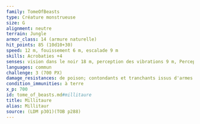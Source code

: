 ```yaml
---
family: TomeOfBeasts
type: Créature monstrueuse
size: G
alignment: neutre
terrain: Jungle
armor_class: 14 (armure naturelle)
hit_points: 85 (10d10+30)
speed: 12 m, fouissement 6 m, escalade 9 m
skills: Acrobaties +4
senses: vision dans le noir 18 m, perception des vibrations 9 m, Perception passive 11
languages: commun
challenge: 3 (700 PX)
damage_resistances: de poison; contondants et tranchants issus d'armes non magiques
condition_immunities: à terre
x_p: 700
id: tome_of_beasts.md#millitaure
title: Millitaure
alias: Millitaur
source: (LDM p301)(TOB p288)
---
```


